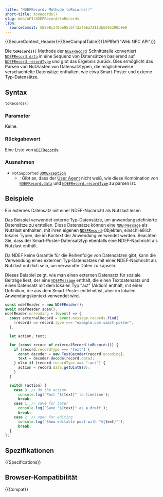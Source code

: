 ```yaml
---
title: "NDEFRecord: Methode toRecords()"
short-title: toRecords()
slug: Web/API/NDEFRecord/toRecords
l10n:
  sourceCommit: 502e8c3f0be95c6f42afe6a72113b029b290b9e8
---
```


{{SecureContext_Header}}{{SeeCompatTable}}{{APIRef("Web NFC API")}}

Die **`toRecords()`** Methode der [`NDEFRecord`](/de/docs/Web/API/NDEFRecord)-Schnittstelle konvertiert [`NDEFRecord.data`](/de/docs/Web/API/NDEFRecord/data) in eine Sequenz von Datensätzen basierend auf [`NDEFRecord.recordType`](/de/docs/Web/API/NDEFRecord/recordType) und gibt das Ergebnis zurück. Dies ermöglicht das Parsen von Nutzlasten von Datensatztypen, die möglicherweise verschachtelte Datensätze enthalten, wie etwa Smart-Poster und externe Typ-Datensätze.

## Syntax

```js-nolint
toRecords()
```

### Parameter

Keine.

### Rückgabewert

Eine Liste von [`NDEFRecord`](/de/docs/Web/API/NDEFRecord)s.

### Ausnahmen

- `NotSupported` [`DOMException`](/de/docs/Web/API/DOMException)
  - : Gibt an, dass der [User Agent](/de/docs/Glossary/User_Agent) nicht weiß, wie diese Kombination von [`NDEFRecord.data`](/de/docs/Web/API/NDEFRecord/data) und [`NDEFRecord.recordType`](/de/docs/Web/API/NDEFRecord/recordType) zu parsen ist.

## Beispiele

Ein externes Datensatz mit einer NDEF-Nachricht als Nutzlast lesen

Das Beispiel verwendet externe Typ-Datensätze, um anwendungsdefinierte Datensätze zu erstellen. Diese Datensätze können eine [`NDEFMessage`](/de/docs/Web/API/NDEFMessage) als Nutzlast enthalten, mit ihren eigenen [`NDEFRecord`](/de/docs/Web/API/NDEFRecord)-Objekten, einschließlich lokaler Typen, die im Kontext der Anwendung verwendet werden. Beachten Sie, dass der Smart-Poster-Datensatztyp ebenfalls eine NDEF-Nachricht als Nutzlast enthält.

Da NDEF keine Garantie für die Reihenfolge von Datensätzen gibt, kann die Verwendung eines externen Typ-Datensatzes mit einer NDEF-Nachricht als Nutzlast nützlich sein, um verwandte Daten zu kapseln.

Dieses Beispiel zeigt, wie man einen externen Datensatz für soziale Beiträge liest, der eine [`NDEFMessage`](/de/docs/Web/API/NDEFMessage) enthält, die einen Textdatensatz und einen Datensatz mit dem lokalen Typ "act" (Aktion) enthält, mit einer Definition, die aus dem Smart-Poster entlehnt ist, aber im lokalen Anwendungskontext verwendet wird.

```js
const ndefReader = new NDEFReader();
await ndefReader.scan();
ndefReader.onreading = (event) => {
  const externalRecord = event.message.records.find(
    (record) => record.type === "example.com:smart-poster",
  );

  let action, text;

  for (const record of externalRecord.toRecords()) {
    if (record.recordType === "text") {
      const decoder = new TextDecoder(record.encoding);
      text = decoder.decode(record.data);
    } else if (record.recordType === ":act") {
      action = record.data.getUint8(0);
    }
  }

  switch (action) {
    case 0: // do the action
      console.log(`Post "${text}" to timeline`);
      break;
    case 1: // save for later
      console.log(`Save "${text}" as a draft`);
      break;
    case 2: // open for editing
      console.log(`Show editable post with "${text}"`);
      break;
  }
};
```

## Spezifikationen

{{Specifications}}

## Browser-Kompatibilität

{{Compat}}
